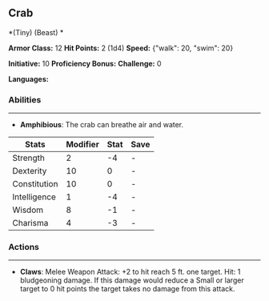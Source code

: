 ## Crab
*(Tiny) (Beast) *

**Armor Class:** 12
**Hit Points:** 2 (1d4)
**Speed:** {"walk": 20, "swim": 20}

**Initiative:** 10
**Proficiency Bonus:**
**Challenge:** 0

**Languages:** 

### Abilities
 --- 
- **Amphibious**: The crab can breathe air and water.



| Stats | Modifier | Stat | Save
| ---- | ---- | ---- | ---- |
| Strength | 2 | -4 | - |
| Dexterity | 10 | 0 | - |
| Constitution | 10 | 0 | - |
| Intelligence | 1 | -4 | - |
| Wisdom | 8 | -1 | - |
| Charisma | 4 | -3 | - |

### Actions
 --- 
- **Claws**: Melee Weapon Attack: +2 to hit  reach 5 ft.  one target. Hit: 1 bludgeoning damage. If this damage would reduce a Small or larger target to 0 hit points  the target takes no damage from this attack.

